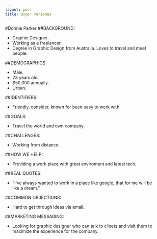 ```yaml
---
layout: post
title: Buyer Personas
---
```

#Donnie Parker
##BACKGROUND:
* Graphic Designer.
* Working as a freelancer.
* Degree in Graphic Design from Australia. Loves to travel and meet people.

##DEMOGRAPHICS:
* Male.
* 23 years old.
* $50,000 annually.
* Urban.

##IDENTIFIERS:
* Friendly, consider, known for been easy to work with.

##GOALS:
* Travel the world and own company.

##CHALLENGES:
* Working from distance.

##HOW WE HELP:
* Providing a work place with great enviroment and latest tech.

##REAL QUOTES:
* “I've always wanted to work in a place like google, that for me will be like a dream.”

##COMMON OBJECTIONS:
* Hard to get through ideas via email.

##MARKETING MESSAGING:
* Looking for graphic designer who can talk to clinets and visit them to maximize the experience for the company. 
